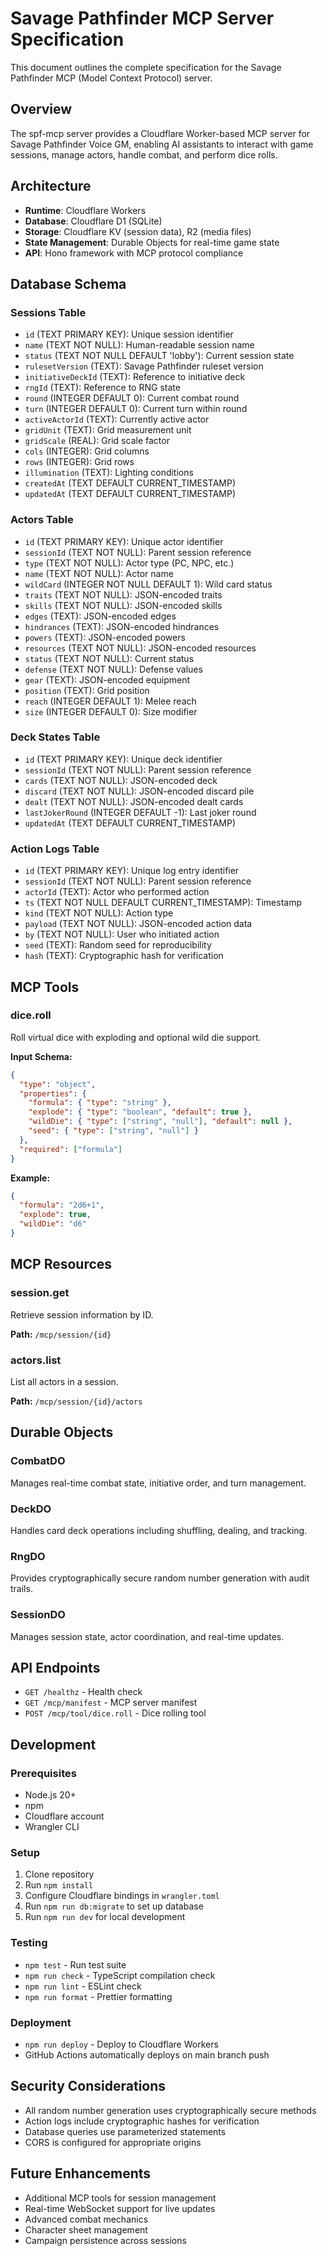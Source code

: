 # Savage Pathfinder MCP Server Specification

This document outlines the complete specification for the Savage Pathfinder MCP (Model Context Protocol) server.

## Overview

The spf-mcp server provides a Cloudflare Worker-based MCP server for Savage Pathfinder Voice GM, enabling AI assistants to interact with game sessions, manage actors, handle combat, and perform dice rolls.

## Architecture

- **Runtime**: Cloudflare Workers
- **Database**: Cloudflare D1 (SQLite)
- **Storage**: Cloudflare KV (session data), R2 (media files)
- **State Management**: Durable Objects for real-time game state
- **API**: Hono framework with MCP protocol compliance

## Database Schema

### Sessions Table

- `id` (TEXT PRIMARY KEY): Unique session identifier
- `name` (TEXT NOT NULL): Human-readable session name
- `status` (TEXT NOT NULL DEFAULT 'lobby'): Current session state
- `rulesetVersion` (TEXT): Savage Pathfinder ruleset version
- `initiativeDeckId` (TEXT): Reference to initiative deck
- `rngId` (TEXT): Reference to RNG state
- `round` (INTEGER DEFAULT 0): Current combat round
- `turn` (INTEGER DEFAULT 0): Current turn within round
- `activeActorId` (TEXT): Currently active actor
- `gridUnit` (TEXT): Grid measurement unit
- `gridScale` (REAL): Grid scale factor
- `cols` (INTEGER): Grid columns
- `rows` (INTEGER): Grid rows
- `illumination` (TEXT): Lighting conditions
- `createdAt` (TEXT DEFAULT CURRENT_TIMESTAMP)
- `updatedAt` (TEXT DEFAULT CURRENT_TIMESTAMP)

### Actors Table

- `id` (TEXT PRIMARY KEY): Unique actor identifier
- `sessionId` (TEXT NOT NULL): Parent session reference
- `type` (TEXT NOT NULL): Actor type (PC, NPC, etc.)
- `name` (TEXT NOT NULL): Actor name
- `wildCard` (INTEGER NOT NULL DEFAULT 1): Wild card status
- `traits` (TEXT NOT NULL): JSON-encoded traits
- `skills` (TEXT NOT NULL): JSON-encoded skills
- `edges` (TEXT): JSON-encoded edges
- `hindrances` (TEXT): JSON-encoded hindrances
- `powers` (TEXT): JSON-encoded powers
- `resources` (TEXT NOT NULL): JSON-encoded resources
- `status` (TEXT NOT NULL): Current status
- `defense` (TEXT NOT NULL): Defense values
- `gear` (TEXT): JSON-encoded equipment
- `position` (TEXT): Grid position
- `reach` (INTEGER DEFAULT 1): Melee reach
- `size` (INTEGER DEFAULT 0): Size modifier

### Deck States Table

- `id` (TEXT PRIMARY KEY): Unique deck identifier
- `sessionId` (TEXT NOT NULL): Parent session reference
- `cards` (TEXT NOT NULL): JSON-encoded deck
- `discard` (TEXT NOT NULL): JSON-encoded discard pile
- `dealt` (TEXT NOT NULL): JSON-encoded dealt cards
- `lastJokerRound` (INTEGER DEFAULT -1): Last joker round
- `updatedAt` (TEXT DEFAULT CURRENT_TIMESTAMP)

### Action Logs Table

- `id` (TEXT PRIMARY KEY): Unique log entry identifier
- `sessionId` (TEXT NOT NULL): Parent session reference
- `actorId` (TEXT): Actor who performed action
- `ts` (TEXT NOT NULL DEFAULT CURRENT_TIMESTAMP): Timestamp
- `kind` (TEXT NOT NULL): Action type
- `payload` (TEXT NOT NULL): JSON-encoded action data
- `by` (TEXT NOT NULL): User who initiated action
- `seed` (TEXT): Random seed for reproducibility
- `hash` (TEXT): Cryptographic hash for verification

## MCP Tools

### dice.roll

Roll virtual dice with exploding and optional wild die support.

**Input Schema:**

```json
{
  "type": "object",
  "properties": {
    "formula": { "type": "string" },
    "explode": { "type": "boolean", "default": true },
    "wildDie": { "type": ["string", "null"], "default": null },
    "seed": { "type": ["string", "null"] }
  },
  "required": ["formula"]
}
```

**Example:**

```json
{
  "formula": "2d6+1",
  "explode": true,
  "wildDie": "d6"
}
```

## MCP Resources

### session.get

Retrieve session information by ID.

**Path:** `/mcp/session/{id}`

### actors.list

List all actors in a session.

**Path:** `/mcp/session/{id}/actors`

## Durable Objects

### CombatDO

Manages real-time combat state, initiative order, and turn management.

### DeckDO

Handles card deck operations including shuffling, dealing, and tracking.

### RngDO

Provides cryptographically secure random number generation with audit trails.

### SessionDO

Manages session state, actor coordination, and real-time updates.

## API Endpoints

- `GET /healthz` - Health check
- `GET /mcp/manifest` - MCP server manifest
- `POST /mcp/tool/dice.roll` - Dice rolling tool

## Development

### Prerequisites

- Node.js 20+
- npm
- Cloudflare account
- Wrangler CLI

### Setup

1. Clone repository
2. Run `npm install`
3. Configure Cloudflare bindings in `wrangler.toml`
4. Run `npm run db:migrate` to set up database
5. Run `npm run dev` for local development

### Testing

- `npm test` - Run test suite
- `npm run check` - TypeScript compilation check
- `npm run lint` - ESLint check
- `npm run format` - Prettier formatting

### Deployment

- `npm run deploy` - Deploy to Cloudflare Workers
- GitHub Actions automatically deploys on main branch push

## Security Considerations

- All random number generation uses cryptographically secure methods
- Action logs include cryptographic hashes for verification
- Database queries use parameterized statements
- CORS is configured for appropriate origins

## Future Enhancements

- Additional MCP tools for session management
- Real-time WebSocket support for live updates
- Advanced combat mechanics
- Character sheet management
- Campaign persistence across sessions
